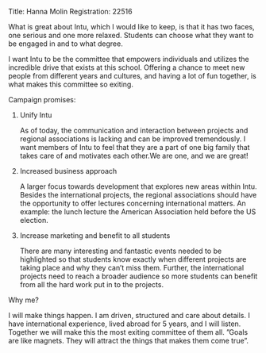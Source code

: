 Title: Hanna Molin
Registration: 22516

What is great about Intu, which I would like to keep, is that it has two faces, one serious and one more relaxed. Students can choose what they want to be engaged in and to what degree.

I want Intu to be the committee that empowers individuals and utilizes the incredible drive that exists at this school. Offering a chance to meet new people from different years and cultures, and having a lot of fun together, is what makes this committee so exiting.

Campaign promises:

1.  Unify Intu

    As of today, the communication and interaction between projects and regional associations is lacking and can be improved tremendously. I want members of Intu to feel that they are a part of one big family that takes care of and motivates each other.We are one, and we are great!

2.  Increased business approach

    A larger focus towards development that explores new areas within Intu. Besides the international projects, the regional associations should have the opportunity to offer lectures concerning international matters. An example: the lunch lecture the American Association held before the US election.

3.  Increase marketing and benefit to all students

    There are many interesting and fantastic events needed to be highlighted so that students know exactly when different projects are taking place and why they can’t miss them. Further, the international projects need to reach a broader audience so more students can benefit from all the hard work put in to the projects.

Why me?

I will make things happen. I am driven, structured and care about details. I have international experience, lived abroad for 5 years, and I will listen. Together we will make this the most exiting committee of them all.
”Goals are like magnets. They will attract the things that makes them come true”.
